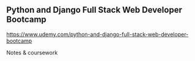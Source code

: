 ## Python and Django Full Stack Web Developer Bootcamp
https://www.udemy.com/python-and-django-full-stack-web-developer-bootcamp

Notes & coursework
